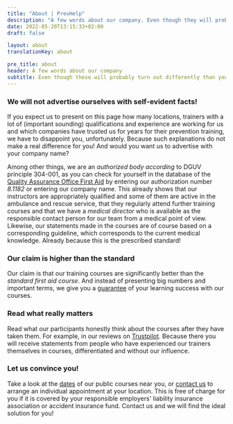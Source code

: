 ```yaml
---
title: "About | PrevHelp"
description: "A few words about our company. Even though they will probably turn out differently than you would expect ..."
date: 2022-05-20T13:15:33+02:00
draft: false

layout: about
translationKey: about

pre_title: about
header: A few words about our company
subtitle: Even though these will probably turn out differently than you would expect ...
---
```


### We will not advertise ourselves with self-evident facts!

If you expect us to present on this page how many locations, trainers with a lot of (important sounding) qualifications and experience are working for us and which companies have trusted us for years for their prevention training, we have to disappoint you, unfortunately. Because such explanations do not make a real difference for you! And would you want us to advertise with your company name?


Among other things, we are an _authorized body according_ to DGUV principle 304-001, as you can check for yourself in the database of the <a href="https://www.bg-qseh.de" target="_blank">Quality Assurance Office First Aid</a> by entering our authorization number _8.1182_ or entering our company name. This already shows that our instructors are appropriately qualified and some of them are active in the ambulance and rescue service, that they regularly attend further training courses and that we have a _medical director_ who is available as the responsible contact person for our team from a medical point of view. Likewise, our statements made in the courses are of course based on a corresponding guideline, which corresponds to the current medical knowledge. Already because this is the prescribed <span class="text-blue-600 font-bold">standard</span>!

### Our claim is higher than the standard

Our claim is that our training courses are <span class="text-blue-600 font-bold">significantly better</span> than the _standard first aid course_. And instead of presenting big numbers and important terms, we give you a <a href="/guarantee/">guarantee</a> of your learning success with our courses.

### Read what really matters

Read what our participants honestly think about the courses after they have taken them. For example, in our reviews on <a href="https://trustpilot.com/review/prevhelp.de" target="_blank">Trustpilot</a>. Because there you will receive statements from people who have experienced our trainers themselves in courses, differentiated and without our influence.

### Let us convince you!

Take a look at the <a href="/first-aid/appointments/">dates</a> of our public courses near you, or <a href="/contact/">contact us</a> to arrange an individual appointment at your location. This is <span class="text-blue-600 font-bold">free of charge</span> for you if it is covered by your responsible employers' liability insurance association or accident insurance fund. Contact us and we will find the ideal solution for you!